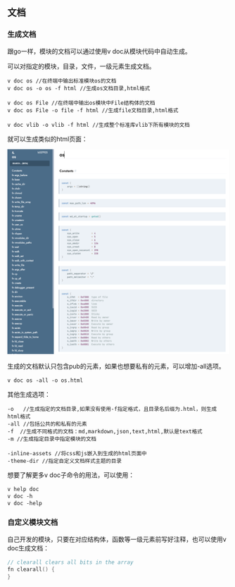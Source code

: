 ## 文档

### 生成文档

跟go一样，模块的文档可以通过使用v doc从模块代码中自动生成。

可以对指定的模块，目录，文件，一级元素生成文档。

```shell
v doc os //在终端中输出标准模块os的文档
v doc os -o os -f html //生成os文档目录,html格式

v doc os File //在终端中输出os模块中File结构体的文档
v doc os File -o file -f html //生成file文档目录,html格式

v doc vlib -o vlib -f html //生成整个标准库vlib下所有模块的文档
```

就可以生成类似的html页面：

![](doc.assets/image-20220305121905978.png)

生成的文档默认只包含pub的元素，如果也想要私有的元素，可以增加-all选项。

```shell
v doc os -all -o os.html
```

其他生成选项：

```shell
-o   //生成指定的文档目录,如果没有使用-f指定格式，且目录名后缀为.html，则生成html格式
-all //包括公共的和私有的元素
-f  //生成不同格式的文档：md,markdown,json,text,html,默认是text格式
-m //生成指定目录中指定模块的文档

-inline-assets //将css和js嵌入到生成的html页面中
-theme-dir //指定自定义文档样式主题的目录
```

想要了解更多v doc子命令的用法，可以使用：

```shell
v help doc
v doc -h
v doc -help
```

### 自定义模块文档

自己开发的模块，只要在对应结构体，函数等一级元素前写好注释，也可以使用v doc生成文档：

```v
// clearall clears all bits in the array
fn clearall() {
}
```
